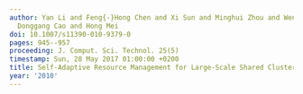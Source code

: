 ```yaml
---
author: Yan Li and Feng{-}Hong Chen and Xi Sun and Minghui Zhou and Wenpin Jiao and
  Donggang Cao and Hong Mei
doi: 10.1007/s11390-010-9379-0
pages: 945--957
proceeding: J. Comput. Sci. Technol. 25(5)
timestamp: Sun, 28 May 2017 01:00:00 +0200
title: Self-Adaptive Resource Management for Large-Scale Shared Clusters
year: '2010'
---
```

